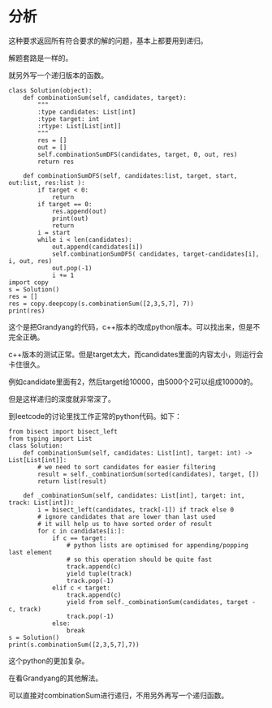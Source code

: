 # 分析

这种要求返回所有符合要求的解的问题，基本上都要用到递归。

解题套路是一样的。

就另外写一个递归版本的函数。

```
class Solution(object):
    def combinationSum(self, candidates, target):
        """
        :type candidates: List[int]
        :type target: int
        :rtype: List[List[int]]
        """
        res = []
        out = []
        self.combinationSumDFS(candidates, target, 0, out, res)
        return res

    def combinationSumDFS(self, candidates:list, target, start, out:list, res:list ):
        if target < 0:
            return
        if target == 0:
            res.append(out)
            print(out)
            return
        i = start
        while i < len(candidates):
            out.append(candidates[i])
            self.combinationSumDFS( candidates, target-candidates[i], i, out, res)
            out.pop(-1)
            i += 1
import copy
s = Solution()
res = []
res = copy.deepcopy(s.combinationSum([2,3,5,7], 7))
print(res)
```

这个是把Grandyang的代码，c++版本的改成python版本。可以找出来，但是不完全正确。

c++版本的测试正常。但是target太大，而candidates里面的内容太小，则运行会卡住很久。

例如candidate里面有2，然后target给10000，由5000个2可以组成10000的。

但是这样递归的深度就非常深了。



到leetcode的讨论里找工作正常的python代码。如下：

```
from bisect import bisect_left
from typing import List
class Solution:
    def combinationSum(self, candidates: List[int], target: int) -> List[List[int]]:
		# we need to sort candidates for easier filtering
        result = self._combinationSum(sorted(candidates), target, [])
        return list(result)

    def _combinationSum(self, candidates: List[int], target: int, track: List[int]):
        i = bisect_left(candidates, track[-1]) if track else 0
		# ignore candidates that are lower than last used
		# it will help us to have sorted order of result
        for c in candidates[i:]:
            if c == target:
				# python lists are optimised for appending/popping last element
				# so this operation should be quite fast
                track.append(c)
                yield tuple(track)
                track.pop(-1)
            elif c < target:
                track.append(c)
                yield from self._combinationSum(candidates, target - c, track)
                track.pop(-1)
            else:
                break
s = Solution()
print(s.combinationSum([2,3,5,7],7))
```

这个python的更加复杂。

在看Grandyang的其他解法。

可以直接对combinationSum进行递归，不用另外再写一个递归函数。



